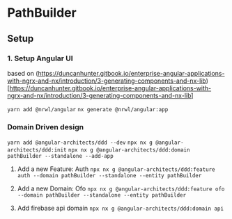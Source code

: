 # PathBuilder

## Setup

### 1. Setup Angular UI
based on (https://duncanhunter.gitbook.io/enterprise-angular-applications-with-ngrx-and-nx/introduction/3-generating-components-and-nx-lib)[https://duncanhunter.gitbook.io/enterprise-angular-applications-with-ngrx-and-nx/introduction/3-generating-components-and-nx-lib]

`yarn add @nrwl/angular`
`nx generate @nrwl/angular:app`

### Domain Driven design
`yarn add @angular-architects/ddd --dev`
`npx nx g @angular-architects/ddd:init`
`npx nx g @angular-architects/ddd:domain pathBuilder --standalone --add-app`

1. Add a new Feature: Auth
`npx nx g @angular-architects/ddd:feature auth --domain pathBuilder --standalone --entity pathBuilder`

2. Add a new Domain: Ofo
`npx nx g @angular-architects/ddd:feature ofo --domain pathBuilder --standalone --entity pathBuilder`

3. Add firebase api domain
`npx nx g @angular-architects/ddd:domain api`